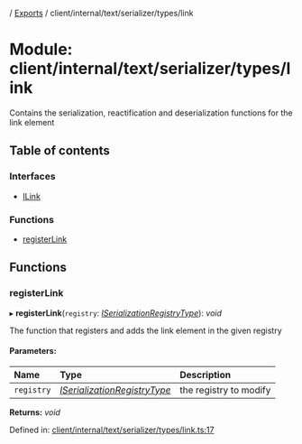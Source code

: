 [](../README.md) / [Exports](../modules.md) / client/internal/text/serializer/types/link

# Module: client/internal/text/serializer/types/link

Contains the serialization, reactification and deserialization functions
for the link element

## Table of contents

### Interfaces

- [ILink](../interfaces/client_internal_text_serializer_types_link.ilink.md)

### Functions

- [registerLink](client_internal_text_serializer_types_link.md#registerlink)

## Functions

### registerLink

▸ **registerLink**(`registry`: [*ISerializationRegistryType*](../interfaces/client_internal_text_serializer.iserializationregistrytype.md)): *void*

The function that registers and adds the link element in the given
registry

#### Parameters:

Name | Type | Description |
:------ | :------ | :------ |
`registry` | [*ISerializationRegistryType*](../interfaces/client_internal_text_serializer.iserializationregistrytype.md) | the registry to modify    |

**Returns:** *void*

Defined in: [client/internal/text/serializer/types/link.ts:17](https://github.com/onzag/itemize/blob/55e63f2c/client/internal/text/serializer/types/link.ts#L17)
